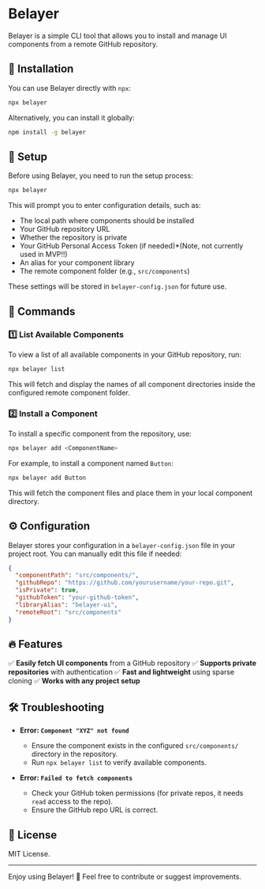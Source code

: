 # Belayer

Belayer is a simple CLI tool that allows you to install and manage UI components from a remote GitHub repository.

## 🚀 Installation

You can use Belayer directly with `npx`:

```sh
npx belayer
```

Alternatively, you can install it globally:

```sh
npm install -g belayer
```

## 🔧 Setup

Before using Belayer, you need to run the setup process:

```sh
npx belayer
```

This will prompt you to enter configuration details, such as:

- The local path where components should be installed
- Your GitHub repository URL
- Whether the repository is private
- Your GitHub Personal Access Token (if needed)\*(Note, not currently used in MVP!!)
- An alias for your component library
- The remote component folder (e.g., `src/components`)

These settings will be stored in `belayer-config.json` for future use.

## 📜 Commands

### 1️⃣ List Available Components

To view a list of all available components in your GitHub repository, run:

```sh
npx belayer list
```

This will fetch and display the names of all component directories inside the configured remote component folder.

### 2️⃣ Install a Component

To install a specific component from the repository, use:

```sh
npx belayer add <ComponentName>
```

For example, to install a component named `Button`:

```sh
npx belayer add Button
```

This will fetch the component files and place them in your local component directory.

## ⚙️ Configuration

Belayer stores your configuration in a `belayer-config.json` file in your project root. You can manually edit this file if needed:

```json
{
  "componentPath": "src/components/",
  "githubRepo": "https://github.com/yourusername/your-repo.git",
  "isPrivate": true,
  "githubToken": "your-github-token",
  "libraryAlias": "belayer-ui",
  "remoteRoot": "src/components"
}
```

## 🔥 Features

✅ **Easily fetch UI components** from a GitHub repository
✅ **Supports private repositories** with authentication
✅ **Fast and lightweight** using sparse cloning
✅ **Works with any project setup**

## 🛠 Troubleshooting

- **Error: `Component "XYZ" not found`**

  - Ensure the component exists in the configured `src/components/` directory in the repository.
  - Run `npx belayer list` to verify available components.

- **Error: `Failed to fetch components`**
  - Check your GitHub token permissions (for private repos, it needs `read` access to the repo).
  - Ensure the GitHub repo URL is correct.

## 📜 License

MIT License.

---

Enjoy using Belayer! 🎉 Feel free to contribute or suggest improvements.
